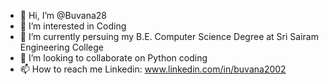 - 👋 Hi, I’m @Buvana28
- 👀 I’m interested in Coding 
- 🌱 I’m currently persuing my B.E. Computer Science Degree at Sri Sairam Engineering College
- 💞️ I’m looking to collaborate on Python coding
- 📫 How to reach me Linkedin: www.linkedin.com/in/buvana2002
<!---
Buvana28/Buvana28 is a ✨ special ✨ repository because its `README.md` (this file) appears on your GitHub profile.
You can click the Preview link to take a look at your changes.
--->
